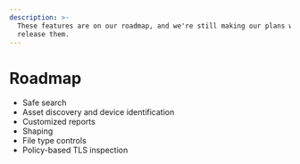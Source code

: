 ```yaml
---
description: >-
  These features are on our roadmap, ​and we're still making our plans when to
  release them.
---
```


# Roadmap

* Safe search
* Asset discovery and device identification
* Customized reports
* Shaping
* File type controls
* Policy-based TLS inspection

